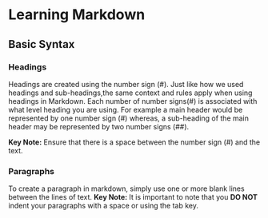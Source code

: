 # Learning Markdown
## Basic Syntax
### Headings
Headings are created using the number sign (#). Just like how we used headings and sub-headings,the same context and rules apply when using headings in Markdown. Each number of number signs(#) is associated with what level heading you are using. For example a main header would be represented by one number sign (#) whereas, a sub-heading of the main header may be represented by two number signs (##). 

**Key Note:** Ensure that there is a space between the number sign (#) and the text. 
### Paragraphs
To create a paragraph in markdown, simply use one or more blank lines between the lines of text. 
**Key Note:** It is important to note that you **DO NOT** indent your paragraphs with a space or using the tab key. 
